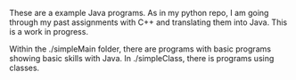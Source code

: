 These are a example Java programs.  As in my python repo, I am going through
my past assignments with C++ and translating them into Java.  This is a work
in progress.

Within the ./simpleMain folder, there are programs with basic programs 
showing basic skills with Java.  In ./simpleClass, there is programs using
classes.

